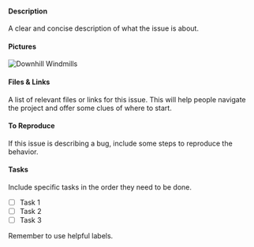 #### Description
A clear and concise description of what the issue is about.

#### Pictures
![Downhill Windmills](http://i.giphy.com/KO8AG2EByqkFi.gif)

#### Files & Links
A list of relevant files or links for this issue. This will help people navigate the project and offer some clues of where to start.

#### To Reproduce
If this issue is describing a bug, include some steps to reproduce the behavior.

#### Tasks
Include specific tasks in the order they need to be done.
- [ ] Task 1
- [ ] Task 2
- [ ] Task 3

Remember to use helpful labels.
